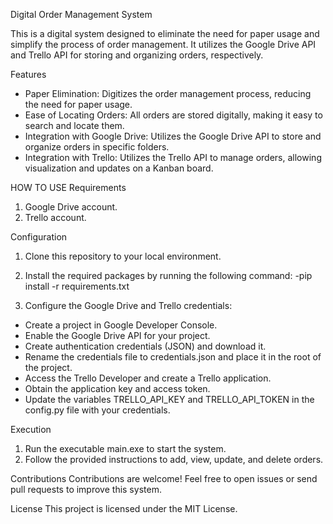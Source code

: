 Digital Order Management System

This is a digital system designed to eliminate the need for paper usage and simplify the process of order management. It utilizes the Google Drive API and Trello API for storing and organizing orders, respectively.

Features
- Paper Elimination: Digitizes the order management process, reducing the need for paper usage.
- Ease of Locating Orders: All orders are stored digitally, making it easy to search and locate them.
- Integration with Google Drive: Utilizes the Google Drive API to store and organize orders in specific folders.
- Integration with Trello: Utilizes the Trello API to manage orders, allowing visualization and updates on a Kanban board.

HOW TO USE
Requirements
1. Google Drive account.
2. Trello account.
  
Configuration
1. Clone this repository to your local environment.

2. Install the required packages by running the following command:
-pip install -r requirements.txt

3. Configure the Google Drive and Trello credentials:

- Create a project in Google Developer Console.
- Enable the Google Drive API for your project.
- Create authentication credentials (JSON) and download it.
- Rename the credentials file to credentials.json and place it in the root of the project.
- Access the Trello Developer and create a Trello application.
- Obtain the application key and access token.
- Update the variables TRELLO_API_KEY and TRELLO_API_TOKEN in the config.py file with your credentials.

Execution
1. Run the executable main.exe to start the system.
2. Follow the provided instructions to add, view, update, and delete orders.

Contributions
Contributions are welcome! Feel free to open issues or send pull requests to improve this system.

License
This project is licensed under the MIT License.
